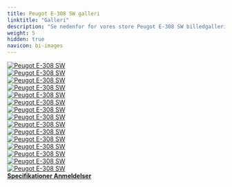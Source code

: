 ```yaml
---
title: Peugot E-308 SW galleri
linktitle: "Galleri"
description: "Se nedenfor for vores store Peugot E-308 SW billedgalleri. Klik på billederne for versioner i høj opløsning."
weight: 5
hidden: true
navicon: bi-images
---
```

<!-- markdownlint-disable MD033 -->
<div class="row" id ="my-gallery">
	<div class="pswp-grid-item col-6 col-md-4">
		<a href="https://media.evkx.net/multimedia/models/peugot/308/e-308_sw/exterior_1.jpg"
data-pswp-src="https://media.evkx.net/multimedia/models/peugot/308/e-308_sw/exterior_1.jpg"
data-pswp-width="3000"
data-pswp-height="2000" 
target="_blank">
			<img src="https://media.evkx.net/multimedia/models/peugot/308/e-308_sw/exterior_1_xst.jpg" alt="Peugot E-308 SW" class="img-fluid " />
		</a>
	</div>
	<div class="pswp-grid-item col-6 col-md-4">
		<a href="https://media.evkx.net/multimedia/models/peugot/308/e-308_sw/exterior_2.jpg"
data-pswp-src="https://media.evkx.net/multimedia/models/peugot/308/e-308_sw/exterior_2.jpg"
data-pswp-width="3000"
data-pswp-height="2000" 
target="_blank">
			<img src="https://media.evkx.net/multimedia/models/peugot/308/e-308_sw/exterior_2_xst.jpg" alt="Peugot E-308 SW" class="img-fluid " />
		</a>
	</div>
	<div class="pswp-grid-item col-6 col-md-4">
		<a href="https://media.evkx.net/multimedia/models/peugot/308/e-308_sw/exterior_3.jpg"
data-pswp-src="https://media.evkx.net/multimedia/models/peugot/308/e-308_sw/exterior_3.jpg"
data-pswp-width="3000"
data-pswp-height="2000" 
target="_blank">
			<img src="https://media.evkx.net/multimedia/models/peugot/308/e-308_sw/exterior_3_xst.jpg" alt="Peugot E-308 SW" class="img-fluid " />
		</a>
	</div>
	<div class="pswp-grid-item col-6 col-md-4">
		<a href="https://media.evkx.net/multimedia/models/peugot/308/e-308_sw/exterior_4.jpg"
data-pswp-src="https://media.evkx.net/multimedia/models/peugot/308/e-308_sw/exterior_4.jpg"
data-pswp-width="3000"
data-pswp-height="2000" 
target="_blank">
			<img src="https://media.evkx.net/multimedia/models/peugot/308/e-308_sw/exterior_4_xst.jpg" alt="Peugot E-308 SW" class="img-fluid " />
		</a>
	</div>
	<div class="pswp-grid-item col-6 col-md-4">
		<a href="https://media.evkx.net/multimedia/models/peugot/308/e-308_sw/exterior_5.jpg"
data-pswp-src="https://media.evkx.net/multimedia/models/peugot/308/e-308_sw/exterior_5.jpg"
data-pswp-width="3000"
data-pswp-height="2000" 
target="_blank">
			<img src="https://media.evkx.net/multimedia/models/peugot/308/e-308_sw/exterior_5_xst.jpg" alt="Peugot E-308 SW" class="img-fluid " />
		</a>
	</div>
	<div class="pswp-grid-item col-6 col-md-4">
		<a href="https://media.evkx.net/multimedia/models/peugot/308/e-308_sw/exterior_6.jpg"
data-pswp-src="https://media.evkx.net/multimedia/models/peugot/308/e-308_sw/exterior_6.jpg"
data-pswp-width="3000"
data-pswp-height="2000" 
target="_blank">
			<img src="https://media.evkx.net/multimedia/models/peugot/308/e-308_sw/exterior_6_xst.jpg" alt="Peugot E-308 SW" class="img-fluid " />
		</a>
	</div>
	<div class="pswp-grid-item col-6 col-md-4">
		<a href="https://media.evkx.net/multimedia/models/peugot/308/e-308_sw/exterior_7.jpg"
data-pswp-src="https://media.evkx.net/multimedia/models/peugot/308/e-308_sw/exterior_7.jpg"
data-pswp-width="3000"
data-pswp-height="2000" 
target="_blank">
			<img src="https://media.evkx.net/multimedia/models/peugot/308/e-308_sw/exterior_7_xst.jpg" alt="Peugot E-308 SW" class="img-fluid " />
		</a>
	</div>
	<div class="pswp-grid-item col-6 col-md-4">
		<a href="https://media.evkx.net/multimedia/models/peugot/308/e-308_sw/exterior_8.jpg"
data-pswp-src="https://media.evkx.net/multimedia/models/peugot/308/e-308_sw/exterior_8.jpg"
data-pswp-width="3000"
data-pswp-height="2000" 
target="_blank">
			<img src="https://media.evkx.net/multimedia/models/peugot/308/e-308_sw/exterior_8_xst.jpg" alt="Peugot E-308 SW" class="img-fluid " />
		</a>
	</div>
	<div class="pswp-grid-item col-6 col-md-4">
		<a href="https://media.evkx.net/multimedia/models/peugot/308/e-308_sw/frontseats_1.jpg"
data-pswp-src="https://media.evkx.net/multimedia/models/peugot/308/e-308_sw/frontseats_1.jpg"
data-pswp-width="3000"
data-pswp-height="2000" 
target="_blank">
			<img src="https://media.evkx.net/multimedia/models/peugot/308/e-308_sw/frontseats_1_xst.jpg" alt="Peugot E-308 SW" class="img-fluid " />
		</a>
	</div>
	<div class="pswp-grid-item col-6 col-md-4">
		<a href="https://media.evkx.net/multimedia/models/peugot/308/e-308_sw/headlights_1.jpg"
data-pswp-src="https://media.evkx.net/multimedia/models/peugot/308/e-308_sw/headlights_1.jpg"
data-pswp-width="3000"
data-pswp-height="2001" 
target="_blank">
			<img src="https://media.evkx.net/multimedia/models/peugot/308/e-308_sw/headlights_1_xst.jpg" alt="Peugot E-308 SW" class="img-fluid " />
		</a>
	</div>
	<div class="pswp-grid-item col-6 col-md-4">
		<a href="https://media.evkx.net/multimedia/models/peugot/308/e-308_sw/main_1.jpg"
data-pswp-src="https://media.evkx.net/multimedia/models/peugot/308/e-308_sw/main_1.jpg"
data-pswp-width="3000"
data-pswp-height="2000" 
target="_blank">
			<img src="https://media.evkx.net/multimedia/models/peugot/308/e-308_sw/main_1_xst.jpg" alt="Peugot E-308 SW" class="img-fluid " />
		</a>
	</div>
	<div class="pswp-grid-item col-6 col-md-4">
		<a href="https://media.evkx.net/multimedia/models/peugot/308/e-308_sw/rearlights_1.jpg"
data-pswp-src="https://media.evkx.net/multimedia/models/peugot/308/e-308_sw/rearlights_1.jpg"
data-pswp-width="3000"
data-pswp-height="2001" 
target="_blank">
			<img src="https://media.evkx.net/multimedia/models/peugot/308/e-308_sw/rearlights_1_xst.jpg" alt="Peugot E-308 SW" class="img-fluid " />
		</a>
	</div>
	<div class="pswp-grid-item col-6 col-md-4">
		<a href="https://media.evkx.net/multimedia/models/peugot/308/e-308_sw/rearlights_2.jpg"
data-pswp-src="https://media.evkx.net/multimedia/models/peugot/308/e-308_sw/rearlights_2.jpg"
data-pswp-width="3000"
data-pswp-height="2001" 
target="_blank">
			<img src="https://media.evkx.net/multimedia/models/peugot/308/e-308_sw/rearlights_2_xst.jpg" alt="Peugot E-308 SW" class="img-fluid " />
		</a>
	</div>
	<div class="pswp-grid-item col-6 col-md-4">
		<a href="https://media.evkx.net/multimedia/models/peugot/308/e-308_sw/rearlights_3.jpg"
data-pswp-src="https://media.evkx.net/multimedia/models/peugot/308/e-308_sw/rearlights_3.jpg"
data-pswp-width="3000"
data-pswp-height="2001" 
target="_blank">
			<img src="https://media.evkx.net/multimedia/models/peugot/308/e-308_sw/rearlights_3_xst.jpg" alt="Peugot E-308 SW" class="img-fluid " />
		</a>
	</div>
	<div class="pswp-grid-item col-6 col-md-4">
		<a href="https://media.evkx.net/multimedia/models/peugot/308/e-308_sw/secondrowseats_1.jpg"
data-pswp-src="https://media.evkx.net/multimedia/models/peugot/308/e-308_sw/secondrowseats_1.jpg"
data-pswp-width="3000"
data-pswp-height="2000" 
target="_blank">
			<img src="https://media.evkx.net/multimedia/models/peugot/308/e-308_sw/secondrowseats_1_xst.jpg" alt="Peugot E-308 SW" class="img-fluid " />
		</a>
	</div>
</div>
<script type="module">
  import PhotoSwipeLightbox from '/js/photoswipe-lightbox.esm.js';
    const lightbox = new PhotoSwipeLightbox({
       gallery: '#my-gallery',
        children: 'a',
        pswpModule: () => import('/js/photoswipe.esm.js')
    });
lightbox.init();
</script>
<div class="mt-3 mb-3">
<a href="../specifications/" class="text-decoration-none text-black">
<strong><i class="bi-arrow-left"></i> Specifikationer </strong>
</a>
<a href="../reviews/" class="text-decoration-none text-black float-end">
<strong>Anmeldelser <i class="bi-arrow-right"></i></strong>
</a>
</div>
